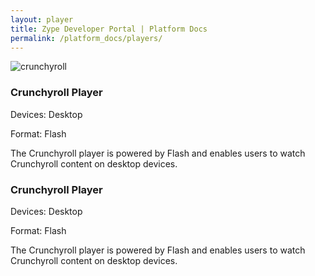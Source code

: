 ```yaml
---
layout: player
title: Zype Developer Portal | Platform Docs
permalink: /platform_docs/players/
---
```

![crunchyroll]({{site.url}}assets/provider_logos/icon-crunchyroll.png)

<div id="player-container">
  <div class="player-tile">
    <h3 class="player-name">Crunchyroll Player</h3>
    <p class="player-info">Devices: Desktop</p>
    <p class="player-info">Format: Flash</p>
    <p class="player-info">The Crunchyroll player is powered by Flash and enables users to watch Crunchyroll content on desktop devices.</p>
  </div>

  <div class="player-tile">
    <h3 class="player-name">Crunchyroll Player</h3>
    <p class="player-info">Devices: Desktop</p>
    <p class="player-info">Format: Flash</p>
    <p class="player-info">The Crunchyroll player is powered by Flash and enables users to watch Crunchyroll content on desktop devices.</p>
  </div>
</div>
